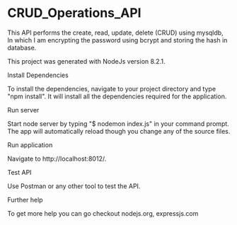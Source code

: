 # CRUD_Operations_API

This API performs the create, read, update, delete (CRUD) using mysqldb, In which I am encrypting the password using bcrypt and storing the hash in database.

This project was generated with NodeJs version 8.2.1.

Install Dependencies

To install the dependencies, navigate to your project directory and type "npm install". It will install all the dependencies required for the application.

Run server

Start node server by typing "$ nodemon index.js" in your command prompt. The app will automatically reload though you change any of the source files. 

Run application

Navigate to http://localhost:8012/. 

Test API

Use Postman or any other tool to test the API.

Further help

To get more help you can go checkout nodejs.org, expressjs.com
